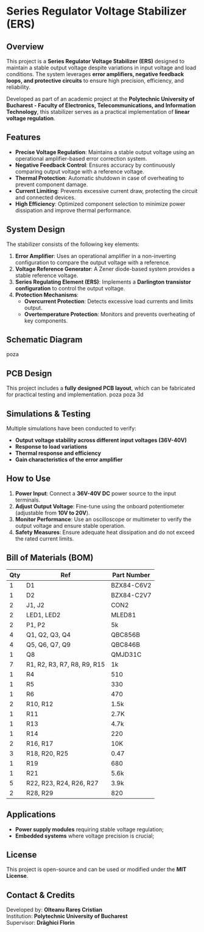 # Series Regulator Voltage Stabilizer (ERS)

## Overview
This project is a **Series Regulator Voltage Stabilizer (ERS)** designed to maintain a stable output voltage despite variations in input voltage and load conditions. The system leverages **error amplifiers, negative feedback loops, and protective circuits** to ensure high precision, efficiency, and reliability.

Developed as part of an academic project at the **Polytechnic University of Bucharest - Faculty of Electronics, Telecommunications, and Information Technology**, this stabilizer serves as a practical implementation of **linear voltage regulation**.

## Features
- **Precise Voltage Regulation**: Maintains a stable output voltage using an operational amplifier-based error correction system.
- **Negative Feedback Control**: Ensures accuracy by continuously comparing output voltage with a reference voltage.
- **Thermal Protection**: Automatic shutdown in case of overheating to prevent component damage.
- **Current Limiting**: Prevents excessive current draw, protecting the circuit and connected devices.
- **High Efficiency**: Optimized component selection to minimize power dissipation and improve thermal performance.

## System Design
The stabilizer consists of the following key elements:
1. **Error Amplifier**: Uses an operational amplifier in a non-inverting configuration to compare the output voltage with a reference.
2. **Voltage Reference Generator**: A Zener diode-based system provides a stable reference voltage.
3. **Series Regulating Element (ERS)**: Implements a **Darlington transistor configuration** to control the output voltage.
4. **Protection Mechanisms**:
   - **Overcurrent Protection**: Detects excessive load currents and limits output.
   - **Overtemperature Protection**: Monitors and prevents overheating of key components.

## Schematic Diagram
poza

## PCB Design
This project includes a **fully designed PCB layout**, which can be fabricated for practical testing and implementation.
poza
poza 3d

## Simulations & Testing
Multiple simulations have been conducted to verify:
- **Output voltage stability across different input voltages (36V-40V)**
- **Response to load variations**
- **Thermal response and efficiency**
- **Gain characteristics of the error amplifier**

## How to Use
1. **Power Input**: Connect a **36V-40V DC** power source to the input terminals.
2. **Adjust Output Voltage**: Fine-tune using the onboard potentiometer (adjustable from **10V to 20V**).
3. **Monitor Performance**: Use an oscilloscope or multimeter to verify the output voltage and ensure stable operation.
4. **Safety Measures**: Ensure adequate heat dissipation and do not exceed the rated current limits.

## Bill of Materials (BOM)
| Qty | Ref | Part Number |
|-----|-----|------------|
| 1   | D1  | BZX84-C6V2 |
| 1   | D2  | BZX84-C2V7 |
| 2   | J1, J2 | CON2 |
| 2   | LED1, LED2 | MLED81 |
| 2   | P1, P2 | 5k |
| 4   | Q1, Q2, Q3, Q4 | QBC856B |
| 4   | Q5, Q6, Q7, Q9 | QBC846B |
| 1   | Q8  | QMJD31C |
| 7   | R1, R2, R3, R7, R8, R9, R15 | 1k |
| 1   | R4  | 510 |
| 1   | R5  | 330 |
| 1   | R6  | 470 |
| 2   | R10, R12 | 1.5k |
| 1   | R11 | 2.7K |
| 1   | R13 | 4.7k |
| 1   | R14 | 220 |
| 2   | R16, R17 | 10K |
| 3   | R18, R20, R25 | 0.47 |
| 1   | R19 | 680 |
| 1   | R21 | 5.6k |
| 5   | R22, R23, R24, R26, R27 | 3.9k |
| 2   | R28, R29 | 820 |


## Applications
- **Power supply modules** requiring stable voltage regulation;
- **Embedded systems** where voltage precision is crucial;

## License
This project is open-source and can be used or modified under the **MIT License**.

## Contact & Credits
Developed by: **Olteanu Rareș Cristian**  
Institution: **Polytechnic University of Bucharest**  
Supervisor: **Drăghici Florin**  
